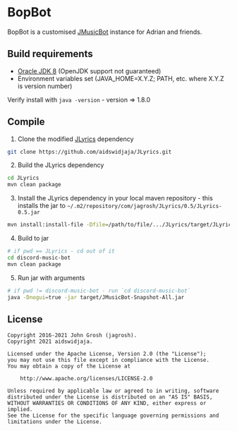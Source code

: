 # BopBot

BopBot is a customised [JMusicBot](https://github.com/jagrosh/MusicBot) instance for Adrian and friends.

## Build requirements

- [Oracle JDK 8](https://www.oracle.com/au/java/technologies/javase/javase-jdk8-downloads.html) (OpenJDK support not guaranteed)
- Environment variables set (JAVA_HOME=X.Y.Z; PATH, etc. where X.Y.Z is version number)

Verify install with `java -version` - version => 1.8.0

## Compile

1. Clone the modified [JLyrics](https://github.com/aidswidjaja/JLyrics/) dependency

```bash
git clone https://github.com/aidswidjaja/JLyrics.git
```

2. Build the JLyrics dependency

```bash
cd JLyrics
mvn clean package
```

3. Install the JLyrics dependency in your local maven repository - this installs the jar to `~/.m2/repository/com/jagrosh/JLyrics/0.5/JLyrics-0.5.jar`

```bash
mvn install:install-file -Dfile=/path/to/file/.../JLyrics/target/JLyrics-0.5-jar-with-dependencies.jar -DgroupId=com.jagrosh -DartifactId=JLyrics -Dversion=0.5 -Dpackaging=jar
```

4. Build to jar

```bash
# if pwd == JLyrics - cd out of it
cd discord-music-bot
mvn clean package
```

5. Run jar with arguments

```bash
# if pwd != discord-music-bot - run `cd discord-music-bot`
java -Dnogui=true -jar target/JMusicBot-Snapshot-All.jar
```

## License

```
Copyright 2016-2021 John Grosh (jagrosh).
Copyright 2021 aidswidjaja.

Licensed under the Apache License, Version 2.0 (the "License");
you may not use this file except in compliance with the License.
You may obtain a copy of the License at

    http://www.apache.org/licenses/LICENSE-2.0

Unless required by applicable law or agreed to in writing, software
distributed under the License is distributed on an "AS IS" BASIS,
WITHOUT WARRANTIES OR CONDITIONS OF ANY KIND, either express or implied.
See the License for the specific language governing permissions and
limitations under the License.
```